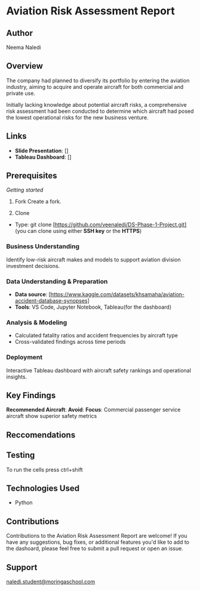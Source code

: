 # Aviation Risk Assessment Report

## Author
Neema Naledi

## Overview
The company had planned to diversify its portfolio by entering the aviation industry, aiming to acquire and operate aircraft for both commercial and private use.

Initially lacking knowledge about potential aircraft risks, a comprehensive risk assessment had been conducted to determine which aircraft had posed the lowest operational risks for the new business venture.

## Links

- **Slide Presentation**: []
- **Tableau Dashboard**: []

## Prerequisites
*Getting started*
1. Fork 
Create a fork.

2. Clone 

- Type: git clone [https://github.com/veenaledi/DS-Phase-1-Project.git]
(you can clone using either **SSH key**  or the **HTTPS**)

### Business Understanding
Identify low-risk aircraft makes and models to support aviation division investment decisions.

### Data Understanding & Preparation
- **Data source**: [https://www.kaggle.com/datasets/khsamaha/aviation-accident-database-synopses]
- **Tools**: VS Code, Jupyter Notebook, Tableau(for the dashboard)

### Analysis & Modeling
- Calculated fatality ratios and accident frequencies by aircraft type
- Cross-validated findings across time periods

### Deployment
Interactive Tableau dashboard with aircraft safety rankings and operational insights.

## Key Findings

**Recommended Aircraft**: 
**Avoid**: 
**Focus**: Commercial passenger service aircraft show superior safety metrics

## Reccomendations 


## Testing
To run the cells press ctrl+shift

## Technologies Used
- Python

## Contributions

Contributions to the Aviation Risk Assessment Report are welcome! If you have any suggestions, bug fixes, or additional features you'd like to add to the dashoard, please feel free to submit a pull request or open an issue.

## Support
naledi.student@moringaschool.com
